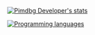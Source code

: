 [![Pimdbg Developer's stats](https://github-readme-stats.vercel.app/api?username=pimdbg&include_all_commits=true&show_icons=true&theme=nightowl)](https://github.com/pimdbg/)

[![Programming languages](https://github-readme-stats.vercel.app/api/top-langs/?username=pimdbg&layout=compact)](https://github.com/pimdbg/)
<!-- These cards are from https://github.com/anuraghazra/github-readme-stats -->
